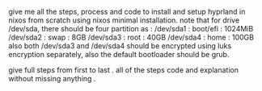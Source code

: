 give me all the steps, process and code to install and setup hyprland in nixos from scratch using nixos minimal installation. note that for drive /dev/sda,
there should be four partition as :
/dev/sda1 : boot/efi : 1024MiB
/dev/sda2 : swap : 8GB
/dev/sda3 : root : 40GB
/dev/sda4 : home : 100GB
also both /dev/sda3 and /dev/sda4 should be encrypted using luks encryption separately, also the default bootloader should be grub.

give full steps from first to last . all of the steps code and explanation without missing anything .
